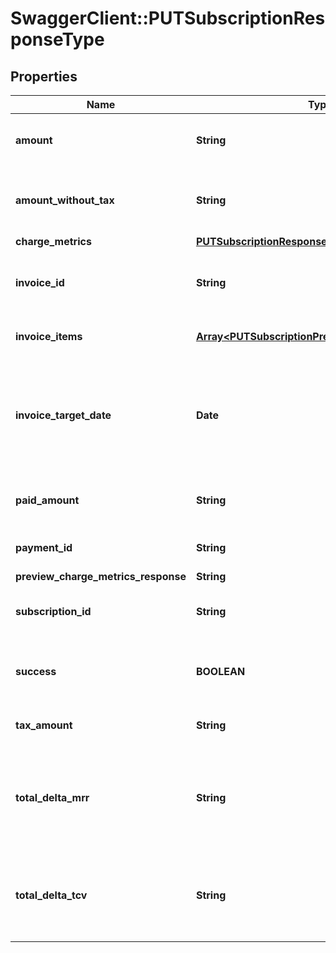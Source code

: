 # SwaggerClient::PUTSubscriptionResponseType

## Properties
Name | Type | Description | Notes
------------ | ------------- | ------------- | -------------
**amount** | **String** | Invoice amount. Preview mode only.  | [optional] 
**amount_without_tax** | **String** | Invoice amount minus tax. Preview mode only.  | [optional] 
**charge_metrics** | [**PUTSubscriptionResponseTypeChargeMetrics**](PUTSubscriptionResponseTypeChargeMetrics.md) |  | [optional] 
**invoice_id** | **String** | Invoice ID, if an invoice is generated during the update.  | [optional] 
**invoice_items** | [**Array&lt;PUTSubscriptionPreviewInvoiceItemsType&gt;**](PUTSubscriptionPreviewInvoiceItemsType.md) | Container for invoice items.  | [optional] 
**invoice_target_date** | **Date** | Date through which charges are calculated on the invoice, as yyyy-mm-dd. Preview mode only.  | [optional] 
**paid_amount** | **String** | Payment amount, if a payment is collected  | [optional] 
**payment_id** | **String** | Payment ID, if a payment is collected.  | [optional] 
**preview_charge_metrics_response** | **String** |  | [optional] 
**subscription_id** | **String** | The ID of the resulting new subscription.  | [optional] 
**success** | **BOOLEAN** | Returns &#x60;true&#x60; if the request was processed successfully.  | [optional] 
**tax_amount** | **String** | Tax amount on the invoice.  | [optional] 
**total_delta_mrr** | **String** | Change in the subscription monthly recurring revenue as a result of the update.  | [optional] 
**total_delta_tcv** | **String** | Change in the total contracted value of the subscription as a result of the update.  | [optional] 


